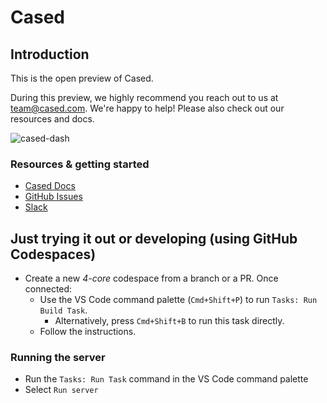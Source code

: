 # Cased

## Introduction

This is the open preview of Cased.

During this preview, we highly recommend you reach out to us at team@cased.com. We're happy
to help! Please also check out our resources and docs.

![cased-dash](https://user-images.githubusercontent.com/126905/216887655-2a632271-6154-465c-9d64-782b00a05bf3.png)

### Resources & getting started

- [Cased Docs](https://docs.cased.com)
- [GitHub Issues](https://github.com/cased/shell/issues)
- [Slack](https://join.slack.com/t/cased-workspace/shared_invite/zt-1onqqcgo6-rq56zZoDiLEMpj6yPn19sQ)

## Just trying it out or developing (using GitHub Codespaces)

- Create a new _4-core_ codespace from a branch or a PR. Once connected:
  - Use the VS Code command palette (`Cmd+Shift+P`) to run `Tasks: Run Build Task`.
    - Alternatively, press `Cmd+Shift+B` to run this task directly.
  - Follow the instructions.

### Running the server

- Run the `Tasks: Run Task` command in the VS Code command palette
- Select `Run server`
